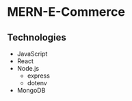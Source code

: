 # MERN-E-Commerce

## Technologies
* JavaScript
* React
* Node.js
    * express
    * dotenv
* MongoDB